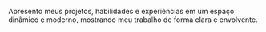 Apresento meus projetos, habilidades e experiências em um espaço dinâmico e moderno, mostrando meu trabalho de forma clara e envolvente.
